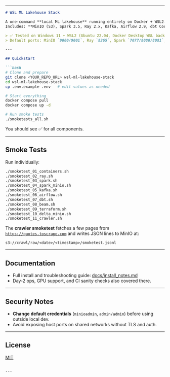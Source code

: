
---

````markdown
# WSL ML Lakehouse Stack

A one-command **local ML lakehouse** running entirely on Docker + WSL2.  
Includes: **MinIO (S3), Spark 3.5, Ray 2.x, Kafka, Airflow 2.9, dbt Core, Apache Beam, Terraform, a Jupyter PySpark notebook — and a simple async web crawler** for demo data ingestion.

> ✅ Tested on Windows 11 + WSL2 (Ubuntu 22.04, Docker Desktop WSL backend).  
> Default ports: MinIO `9000/9001`, Ray `8265`, Spark `7077/8080/8081`, Airflow `8085`, Kafka `29092`, Jupyter `8888`.

---

## Quickstart

```bash
# Clone and prepare
git clone <YOUR_REPO_URL> wsl-ml-lakehouse-stack
cd wsl-ml-lakehouse-stack
cp .env.example .env   # edit values as needed

# Start everything
docker compose pull
docker compose up -d

# Run smoke tests
./smoketests_all.sh
````

You should see ✅ for all components.

---

## Smoke Tests

Run individually:

```bash
./smoketest_01_containers.sh
./smoketest_02_ray.sh
./smoketest_03_spark.sh
./smoketest_04_spark_minio.sh
./smoketest_05_kafka.sh
./smoketest_06_airflow.sh
./smoketest_07_dbt.sh
./smoketest_08_beam.sh
./smoketest_09_terraform.sh
./smoketest_10_delta_minio.sh
./smoketest_11_crawler.sh
```

The **crawler smoketest** fetches a few pages from
[`https://quotes.toscrape.com`](https://quotes.toscrape.com) and writes JSON lines to MinIO at:

```
s3://crawl/raw/<date>/<timestamp>/smoketest.jsonl
```

---

## Documentation

* Full install and troubleshooting guide: [docs/install_notes.md](./docs/install_notes.md)
* Day-2 ops, GPU support, and CI sanity checks also covered there.

---

## Security Notes

* **Change default credentials** (`minioadmin`, `admin/admin`) before using outside local dev.
* Avoid exposing host ports on shared networks without TLS and auth.

---

## License

[MIT](./LICENSE)

```

---



```
